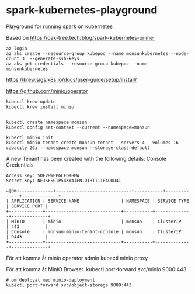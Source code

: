 # spark-kubernetes-playground
Playground for running spark on kubernetes

Based on 
https://oak-tree.tech/blog/spark-kubernetes-primer

	az login
	az aks create --resource-group kubepoc --name monsunkubernetes --node-count 3  --generate-ssh-keys
	az aks get-credentials --resource-group kubepoc --name monsunkubernetes

https://krew.sigs.k8s.io/docs/user-guide/setup/install/

https://github.com/minio/operator

	kubectl krew update
	kubectl krew install minio


	kubectl create namespace monsun
	kubectl config set-context --current --namespace=monsun

	kubectl minio init
	kubectl minio tenant create monsun-tenant --servers 4 --volumes 16 --capacity 2Gi --namespace monsun --storage-class default

A new Tenant has been created with the following details:
Console Credentials

    Access Key: SDFVHWPPGCFDKHMW
    Secret Key: NEJSFSGIP54KWAIEN1OIBTI11EAOOO41

	←[0m+-------------+-----------------------------+-----------+--------------+--------------+
	| APPLICATION | SERVICE NAME                | NAMESPACE | SERVICE TYPE | SERVICE PORT |
	+-------------+-----------------------------+-----------+--------------+--------------+
	| MinIO       | minio                       | monsun    | ClusterIP    | 443          |
	| Console     | monsun-minio-tenant-console | monsun    | ClusterIP    | 9443         |
	+-------------+-----------------------------+-----------+--------------+--------------+


För att komma åt minio operator admin
	kubectl minio proxy

För att komma åt MinIO Browser.
	kubectl port-forward svc/minio 9000:443

	# om deployat med minio-deployment
	kubectl port-forward svc/object-storage 9000:443

